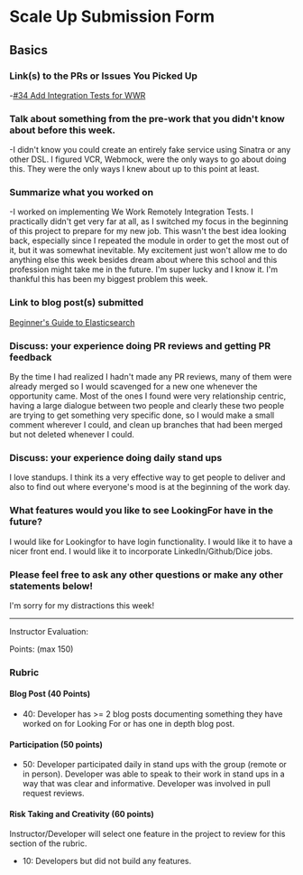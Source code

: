 # Scale Up Submission Form

## Basics

### Link(s) to the PRs or Issues You Picked Up
-[#34 Add Integration Tests for WWR](https://github.com/LookingForMe/lookingfor/issues/34)

### Talk about something from the pre-work that you didn't know about before this week.
-I didn't know you could create an entirely fake service using Sinatra or any other DSL. I figured VCR, Webmock, were the only ways to go about doing this. They were the only ways I knew about up to this point at least.

### Summarize what you worked on
-I worked on implementing We Work Remotely Integration Tests. I practically didn't get very far at all, as I switched my focus in the beginning of this project to prepare for my new job. This wasn't the best idea looking back, especially since I repeated the module in order to get the most out of it, but it was somewhat inevitable. My excitement just won't allow me to do anything else this week besides dream about where this school and this profession might take me in the future. I'm super lucky and I know it. I'm thankful this has been my biggest problem this week.

### Link to blog post(s) submitted
[Beginner's Guide to Elasticsearch](https://medium.com/@MarloMajor/beginner-s-guide-to-elasticsearch-f4722434de07#.vsx1f2wno)

### Discuss: your experience doing PR reviews and getting PR feedback
By the time I had realized I hadn't made any PR reviews, many of them were already merged so I would scavenged for a new one whenever the opportunity came. Most of the ones I found were very relationship centric, having a large dialogue between two people and clearly these two people are trying to get something very specific done, so I would make a small comment wherever I could, and clean up branches that had been merged but not deleted whenever I could.

### Discuss: your experience doing daily stand ups
I love standups. I think its a very effective way to get people to deliver and also to find out where everyone's mood is at the beginning of the work day.

### What features would you like to see LookingFor have in the future?
I would like for Lookingfor to have login functionality. I would like it to have a nicer front end. I would like it to incorporate LinkedIn/Github/Dice jobs.

### Please feel free to ask any other questions or make any other statements below!
I'm sorry for my distractions this week!

-----

Instructor Evaluation:

Points: (max 150)

### Rubric

#### Blog Post (40 Points)  
  * 40: Developer has >= 2 blog posts documenting something they have worked on for Looking For or has one in depth blog post.

#### Participation (50 points)
  * 50: Developer participated daily in stand ups with the group (remote or in person). Developer was able to speak to their work in stand ups in a way that was clear and informative. Developer was involved in pull request reviews.

#### Risk Taking and Creativity (60 points)

Instructor/Developer will select one feature in the project to review for this section of the rubric.

  * 10: Developers but did not build any features.
